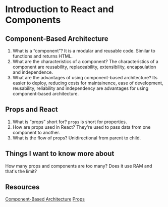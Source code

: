 # Introduction to React and Components

## Component-Based Architecture 

1. What is a “component”?
  It is a modular and reusable code. Similar to functions and returns HTML. 
2. What are the characteristics of a component?
  The characteristics of a component are reusability, replaceability, extensibility, encapsulation and independence. 
3. What are the advantages of using component-based architecture?
  Its easier to deploy, reducing costs for maintainence, ease of development, reusability, reliability and independency are advantages for using component-based architecture. 
  
## Props and React

1. What is “props” short for?
  `props` is short for properties. 
2. How are props used in React?
  They're used to pass data from one component to another. 
3. What is the flow of props?
  Unidirectional from parent to child.
  
## Things I want to know more about 
How many props and components are too many? Does it use RAM and that's the limit? 
## Resources 
[Component-Based Architecture](https://www.tutorialspoint.com/software_architecture_design/component_based_architecture.htm)
[Props](https://itnext.io/what-is-props-and-how-to-use-it-in-react-da307f500da0#:~:text=%E2%80%9CProps%E2%80%9D%20is%20a%20special%20keyword,way%20from%20parent%20to%20child)
